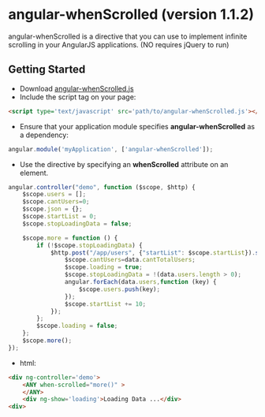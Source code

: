 angular-whenScrolled (version 1.1.2)
==================================

angular-whenScrolled is a directive that you can use to implement infinite scrolling in your AngularJS applications. 
(NO requires jQuery to run)

Getting Started
---------------

* Download [angular-whenScrolled.js](https://raw.githubusercontent.com/juanxme/angular-whenScrolled/master/angular-whenScrolled.js)
* Include the script tag on your page:

```html
<script type='text/javascript' src='path/to/angular-whenScrolled.js'></script>
```
* Ensure that your application module specifies **angular-whenScrolled** as a dependency:

```js
angular.module('myApplication', ['angular-whenScrolled']);
```

* Use the directive by specifying an **whenScrolled** attribute on an element.

```js
angular.controller("demo", function ($scope, $http) {
    $scope.users = [];
    $scope.cantUsers=0;    
    $scope.json = {};
    $scope.startList = 0;
    $scope.stopLoadingData = false;

    $scope.more = function () {
        if (!$scope.stopLoadingData) {
            $http.post("/app/users", {"startList": $scope.startList}).success(function (data) {
                $scope.cantUsers=data.cantTotalUsers;
                $scope.loading = true;
                $scope.stopLoadingData = !(data.users.length > 0);
                angular.forEach(data.users,function (key) {
                    $scope.users.push(key);                    
                });               
                $scope.startList += 10;
            });
        };
        $scope.loading = false;
    };
    $scope.more();
});
```
* html:
```html
<div ng-controller='demo'>
    <ANY when-scrolled="more()" >
    </ANY>
    <div ng-show='loading'>Loading Data ...</div>
<div>
```
